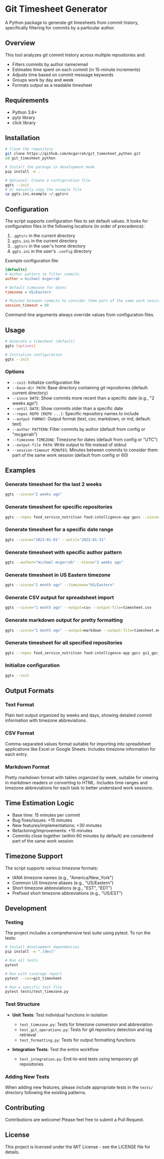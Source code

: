# Git Timesheet Generator

A Python package to generate git timesheets from commit history, specifically filtering for commits by a particular author.

## Overview

This tool analyzes git commit history across multiple repositories and:

- Filters commits by author name/email
- Estimates time spent on each commit (in 15-minute increments)
- Adjusts time based on commit message keywords
- Groups work by day and week
- Formats output as a readable timesheet

## Requirements

- Python 3.8+
- pytz library
- click library

## Installation

```bash
# Clone the repository
git clone https://github.com/mcgarrah/git_timesheet_python.git
cd git_timesheet_python

# Install the package in development mode
pip install -e .

# Optional: Create a configuration file
ggts --init
# Or manually copy the example file
cp ggts.ini.example ~/.ggtsrc
```

## Configuration

The script supports configuration files to set default values. It looks for configuration files in the following locations (in order of precedence):

1. `.ggtsrc` in the current directory
2. `ggts.ini` in the current directory
3. `.ggtsrc` in the user's home directory
4. `ggts.ini` in the user's `.config` directory

Example configuration file:

```ini
[defaults]
# Author pattern to filter commits
author = michael mcgarrah

# Default timezone for dates
timezone = US/Eastern

# Minutes between commits to consider them part of the same work session
session_timeout = 60
```

Command-line arguments always override values from configuration files.

## Usage

```bash
# Generate a timesheet (default)
ggts [options]

# Initialize configuration
ggts --init
```

### Options

- `--init`: Initialize configuration file
- `--base-dir PATH`: Base directory containing git repositories (default: current directory)
- `--since DATE`: Show commits more recent than a specific date (e.g., "2 weeks ago")
- `--until DATE`: Show commits older than a specific date
- `--repos REPO [REPO ...]`: Specific repository names to include
- `--output FORMAT`: Output format (text, csv, markdown, or md, default: text)
- `--author PATTERN`: Filter commits by author (default from config or "mcgarrah")
- `--timezone TIMEZONE`: Timezone for dates (default from config or "UTC")
- `--output-file PATH`: Write output to file instead of stdout
- `--session-timeout MINUTES`: Minutes between commits to consider them part of the same work session (default from config or 60)

## Examples

### Generate timesheet for the last 2 weeks

```bash
ggts --since="2 weeks ago"
```

### Generate timesheet for specific repositories

```bash
ggts --repos food_service_nutrition food-intelligence-app gpcc --since="1 month ago"
```

### Generate timesheet for a specific date range

```bash
ggts --since="2023-01-01" --until="2023-01-31"
```

### Generate timesheet with specific author pattern

```bash
ggts --author="michael mcgarrah" --since="2 weeks ago"
```

### Generate timesheet in US Eastern timezone

```bash
ggts --since="1 month ago" --timezone="US/Eastern"
```

### Generate CSV output for spreadsheet import

```bash
ggts --since="1 month ago" --output=csv --output-file=timesheet.csv
```

### Generate markdown output for pretty formatting

```bash
ggts --since="1 month ago" --output=markdown --output-file=timesheet.md
```

### Generate timesheet for all specified repositories

```bash
ggts --repos food_service_nutrition food-intelligence-app gpcc gs1_gpc_python gs1_gpc_gtin oneworldsync_client oneworldsync_python oneworldsync_python_medium oneworldsync_python_tinydb shiny-quiz shiny-shop usda_fdc_python --since="1 month ago"
```

### Initialize configuration

```bash
ggts --init
```

## Output Formats

### Text Format

Plain text output organized by weeks and days, showing detailed commit information with timezone abbreviations.

### CSV Format

Comma-separated values format suitable for importing into spreadsheet applications like Excel or Google Sheets. Includes timezone information for each entry.

### Markdown Format

Pretty markdown format with tables organized by week, suitable for viewing in markdown readers or converting to HTML. Includes time ranges and timezone abbreviations for each task to better understand work sessions.

## Time Estimation Logic

- Base time: 15 minutes per commit
- Bug fixes/issues: +15 minutes
- New features/implementations: +30 minutes
- Refactoring/improvements: +15 minutes
- Commits close together (within 60 minutes by default) are considered part of the same work session

## Timezone Support

The script supports various timezone formats:

- IANA timezone names (e.g., "America/New_York")
- Common US timezone aliases (e.g., "US/Eastern")
- Short timezone abbreviations (e.g., "EST", "EDT")
- Prefixed short timezone abbreviations (e.g., "US/EST")

## Development

### Testing

The project includes a comprehensive test suite using pytest. To run the tests:

```bash
# Install development dependencies
pip install -e ".[dev]"

# Run all tests
pytest

# Run with coverage report
pytest --cov=git_timesheet

# Run a specific test file
pytest tests/test_timezone.py
```

### Test Structure

- **Unit Tests**: Test individual functions in isolation
  - `test_timezone.py`: Tests for timezone conversion and abbreviation
  - `test_git_operations.py`: Tests for git repository detection and log retrieval
  - `test_formatting.py`: Tests for output formatting functions

- **Integration Tests**: Test the entire workflow
  - `test_integration.py`: End-to-end tests using temporary git repositories

### Adding New Tests

When adding new features, please include appropriate tests in the `tests/` directory following the existing patterns.

## Contributing

Contributions are welcome! Please feel free to submit a Pull Request.

## License

This project is licensed under the MIT License - see the LICENSE file for details.